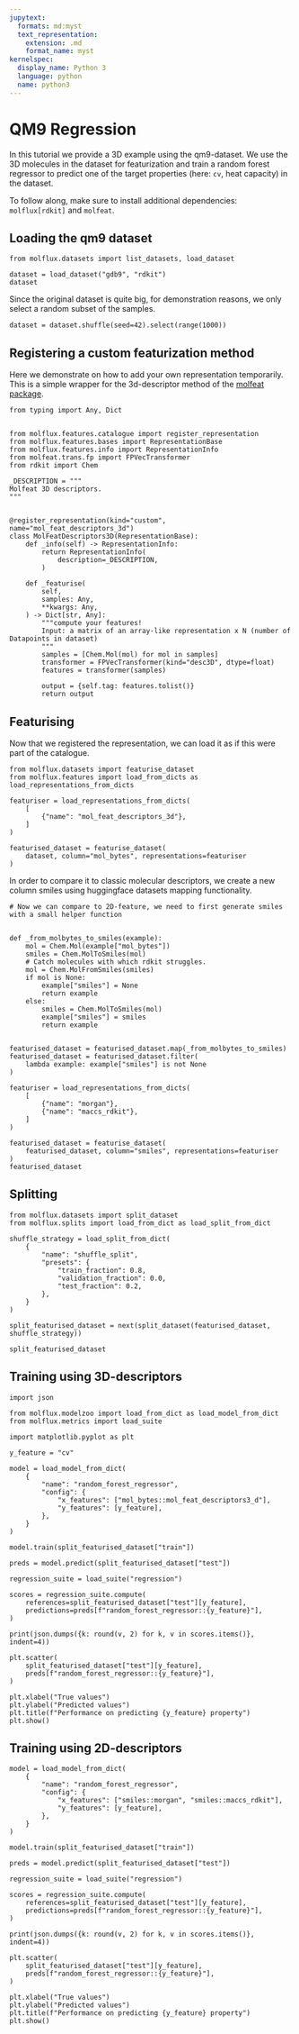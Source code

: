 ```yaml
---
jupytext:
  formats: md:myst
  text_representation:
    extension: .md
    format_name: myst
kernelspec:
  display_name: Python 3
  language: python
  name: python3
---
```


# QM9 Regression
In this tutorial we provide a 3D example using the qm9-dataset. We use the 3D molecules in the dataset for featurization and train a random forest regressor to predict one of the target properties (here: `cv`, heat capacity) in the dataset.

To follow along, make sure to install additional dependencies: `molflux[rdkit]` and `molfeat`.

## Loading the qm9 dataset
```{code-cell} ipython3
from molflux.datasets import list_datasets, load_dataset

dataset = load_dataset("gdb9", "rdkit")
dataset
```
Since the original dataset is quite big, for demonstration reasons, we only select a random subset of the samples.

```{code-cell} ipython3
dataset = dataset.shuffle(seed=42).select(range(1000))
```

## Registering a custom featurization method
Here we demonstrate on how to add your own representation temporarily. This is a simple wrapper for the 3d-descriptor method of the [molfeat package](https://molfeat.datamol.io/featurizers/desc3D).

```{code-cell} ipython3
from typing import Any, Dict


from molflux.features.catalogue import register_representation
from molflux.features.bases import RepresentationBase
from molflux.features.info import RepresentationInfo
from molfeat.trans.fp import FPVecTransformer
from rdkit import Chem

_DESCRIPTION = """
Molfeat 3D descriptors.
"""


@register_representation(kind="custom", name="mol_feat_descriptors_3d")
class MolFeatDescriptors3D(RepresentationBase):
    def _info(self) -> RepresentationInfo:
        return RepresentationInfo(
            description=_DESCRIPTION,
        )

    def _featurise(
        self,
        samples: Any,
        **kwargs: Any,
    ) -> Dict[str, Any]:
        """compute your features!
        Input: a matrix of an array-like representation x N (number of Datapoints in dataset)
        """
        samples = [Chem.Mol(mol) for mol in samples]
        transformer = FPVecTransformer(kind="desc3D", dtype=float)
        features = transformer(samples)

        output = {self.tag: features.tolist()}
        return output
```
## Featurising
Now that we registered the representation, we can load it as if this were part of the catalogue.

```{code-cell} ipython3
from molflux.datasets import featurise_dataset
from molflux.features import load_from_dicts as load_representations_from_dicts

featuriser = load_representations_from_dicts(
    [
        {"name": "mol_feat_descriptors_3d"},
    ]
)

featurised_dataset = featurise_dataset(
    dataset, column="mol_bytes", representations=featuriser
)
```

In order to compare it to classic molecular descriptors, we create a new column smiles using huggingface datasets mapping functionality.

```{code-cell} ipython3
# Now we can compare to 2D-feature, we need to first generate smiles with a small helper function


def _from_molbytes_to_smiles(example):
    mol = Chem.Mol(example["mol_bytes"])
    smiles = Chem.MolToSmiles(mol)
    # Catch molecules with which rdkit struggles.
    mol = Chem.MolFromSmiles(smiles)
    if mol is None:
        example["smiles"] = None
        return example
    else:
        smiles = Chem.MolToSmiles(mol)
        example["smiles"] = smiles
        return example


featurised_dataset = featurised_dataset.map(_from_molbytes_to_smiles)
featurised_dataset = featurised_dataset.filter(
    lambda example: example["smiles"] is not None
)

featuriser = load_representations_from_dicts(
    [
        {"name": "morgan"},
        {"name": "maccs_rdkit"},
    ]
)

featurised_dataset = featurise_dataset(
    featurised_dataset, column="smiles", representations=featuriser
)
featurised_dataset
```

## Splitting

```{code-cell} ipython3
from molflux.datasets import split_dataset
from molflux.splits import load_from_dict as load_split_from_dict

shuffle_strategy = load_split_from_dict(
    {
        "name": "shuffle_split",
        "presets": {
            "train_fraction": 0.8,
            "validation_fraction": 0.0,
            "test_fraction": 0.2,
        },
    }
)

split_featurised_dataset = next(split_dataset(featurised_dataset, shuffle_strategy))

split_featurised_dataset
```
## Training using 3D-descriptors

```{code-cell} ipython3
import json

from molflux.modelzoo import load_from_dict as load_model_from_dict
from molflux.metrics import load_suite

import matplotlib.pyplot as plt

y_feature = "cv"

model = load_model_from_dict(
    {
        "name": "random_forest_regressor",
        "config": {
            "x_features": ["mol_bytes::mol_feat_descriptors3_d"],
            "y_features": [y_feature],
        },
    }
)

model.train(split_featurised_dataset["train"])

preds = model.predict(split_featurised_dataset["test"])

regression_suite = load_suite("regression")

scores = regression_suite.compute(
    references=split_featurised_dataset["test"][y_feature],
    predictions=preds[f"random_forest_regressor::{y_feature}"],
)

print(json.dumps({k: round(v, 2) for k, v in scores.items()}, indent=4))

plt.scatter(
    split_featurised_dataset["test"][y_feature],
    preds[f"random_forest_regressor::{y_feature}"],
)

plt.xlabel("True values")
plt.ylabel("Predicted values")
plt.title(f"Performance on predicting {y_feature} property")
plt.show()
```

## Training using 2D-descriptors

```{code-cell} ipython3
model = load_model_from_dict(
    {
        "name": "random_forest_regressor",
        "config": {
            "x_features": ["smiles::morgan", "smiles::maccs_rdkit"],
            "y_features": [y_feature],
        },
    }
)

model.train(split_featurised_dataset["train"])

preds = model.predict(split_featurised_dataset["test"])

regression_suite = load_suite("regression")

scores = regression_suite.compute(
    references=split_featurised_dataset["test"][y_feature],
    predictions=preds[f"random_forest_regressor::{y_feature}"],
)

print(json.dumps({k: round(v, 2) for k, v in scores.items()}, indent=4))

plt.scatter(
    split_featurised_dataset["test"][y_feature],
    preds[f"random_forest_regressor::{y_feature}"],
)

plt.xlabel("True values")
plt.ylabel("Predicted values")
plt.title(f"Performance on predicting {y_feature} property")
plt.show()
```
